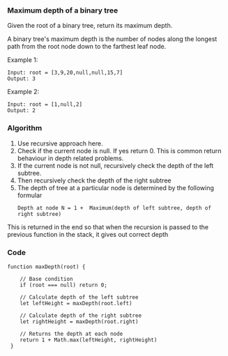 ### Maximum depth of a binary tree
Given the root of a binary tree, return its maximum depth.

A binary tree's maximum depth is the number of nodes along the longest path from the root node down to the farthest leaf node.

Example 1:
```
Input: root = [3,9,20,null,null,15,7]
Output: 3
```

Example 2:
```
Input: root = [1,null,2]
Output: 2
```  

### Algorithm
1. Use recursive approach here.
2. Check if the current node is null. If yes return 0. This is common return behaviour in depth related problems.
3. If the current node is not null, recursively check the depth of the left subtree.
4. Then recursively check the depth of the right subtree
5. The depth of tree at a particular node is determined by the following formular
    ```
    Depth at node N = 1 +  Maximum(depth of left subtree, depth of right subtree)
    ```
This is returned in the end so that when the recursion is passed to the previous function in the stack, it gives out correct depth


### Code
```
function maxDepth(root) {
    
    // Base condition
    if (root === null) return 0;

    // Calculate depth of the left subtree
    let leftHeight = maxDepth(root.left)

    // Calculate depth of the right subtree
    let rightHeight = maxDepth(root.right)

    // Returns the depth at each node
    return 1 + Math.max(leftHeight, rightHeight)
 }
```